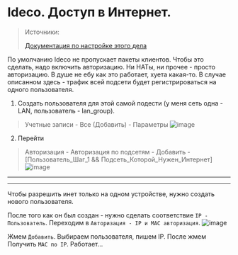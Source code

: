 # Ideco. Доступ в Интернет.

> Источники:
>
> [Документация по настройке этого дела ](https://docs.ideco.dev/settings/users/authorization/authorization-by-subnet)

По умолчанию Ideco не пропускает пакеты клиентов. Чтобы это сделать, надо включить авторизацию. Ни НАТы, ни прочее - просто авторизацию. В душе не ебу как это работает, хуета какая-то. В случае описанном здесь - трафик всей подсети будет регистрироваться на одного пользователя.

1. Создать пользователя для этой самой подести (у меня сеть одна - LAN, пользователь - lan_group).
> Учетные записи - Все (Добавить) - Параметры
![image](https://github.com/user-attachments/assets/4a2764b0-6446-4502-89b2-5080a4c97362)

2. Перейти
> Авторизация - Авторизация по подсетям - Добавить - [Пользователь_Шаг_1 && Подсеть_Которой_Нужен_Интернет]
![image](https://github.com/user-attachments/assets/3be92a41-5e15-409a-bf28-72d6a04d1476)

---
---

Чтобы разрешить инет только на одном устройстве, нужно создать нового пользователя.

После того как он был создан - нужно сделать соответствие `IP - Пользователь`. Переходим в `Авторизация - IP и MAC авторизация`.
![image](https://github.com/user-attachments/assets/0c2d202d-22c4-43ff-82df-235ede120737)

Жмем `Добавить`. Выбираем пользователя, пишем IP. После жмем Получить `MAC по IP`. Работает...
